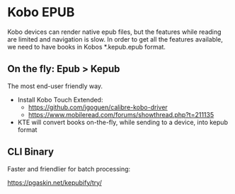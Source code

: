 # Kobo EPUB

Kobo devices can render native epub files, but the features while reading are limited and navigation is slow.
In order to get all the features available, we need to have books in Kobos *.kepub.epub format.

## On the fly: Epub > Kepub

The most end-user friendly way.

- Install Kobo Touch Extended:
  -  https://github.com/jgoguen/calibre-kobo-driver
  -  https://www.mobileread.com/forums/showthread.php?t=211135
- KTE will convert books on-the-fly, while sending to a device, into kepub format


## CLI Binary

Faster and friendlier for batch processing:

https://pgaskin.net/kepubify/try/